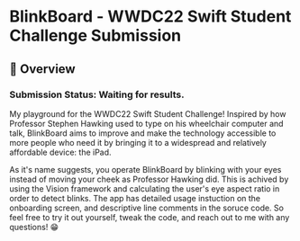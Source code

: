 # BlinkBoard - WWDC22 Swift Student Challenge Submission
## 👀 Overview
###  Submission Status: Waiting for results.
My playground for the WWDC22 Swift Student Challenge! Inspired by how Professor Stephen Hawking used to type on his wheelchair computer and talk, BlinkBoard aims to improve and make the technology accessible to more people who need it by bringing it to a widespread and relatively affordable device: the iPad. 

As it's name suggests, you operate BlinkBoard by blinking with your eyes instead of moving your cheek as Professor Hawking did. This is achived by using the Vision framework and calculating the user's eye aspect ratio in order to detect blinks. The app has detailed usage instuction on the onboarding screen, and descriptive line comments in the soruce code. So feel free to try it out yourself, tweak the code, and reach out to me with any questions! 😁
